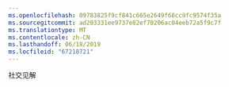 ```yaml
---
ms.openlocfilehash: 09783825f9cf841c665e2649f68cc9fc9574f35a
ms.sourcegitcommit: ad203331ee9737e82ef70206ac04eeb72a5f9c7f
ms.translationtype: MT
ms.contentlocale: zh-CN
ms.lasthandoff: 06/18/2019
ms.locfileid: "67218721"
---
```

社交见解
